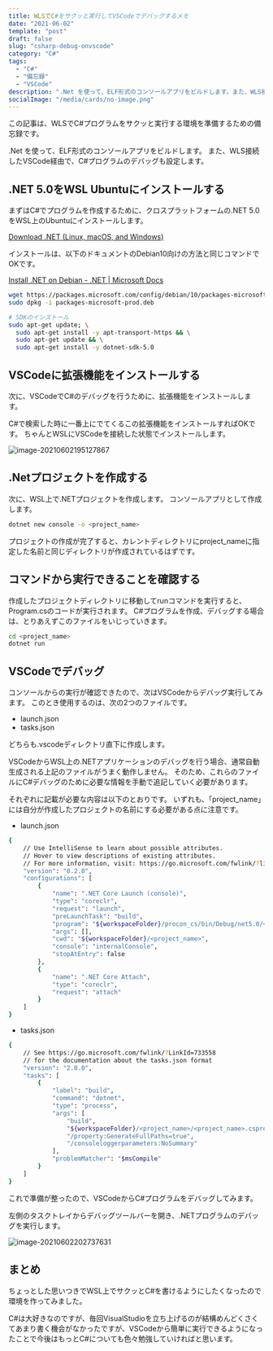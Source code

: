 ```yaml
---
title: WLSでC#をサクッと実行してVSCodeでデバッグするメモ
date: "2021-06-02"
template: "post"
draft: false
slug: "csharp-debug-onvscode"
category: "C#"
tags:
  - "C#"
  - "備忘録"
  - "VSCode"
description: ".Net を使って、ELF形式のコンソールアプリをビルドします。また、WLS接続したVSCode経由で、C#プログラムのデバッグも設定します。"
socialImage: "/media/cards/no-image.png"
---
```


この記事は、WLSでC#プログラムをサクッと実行する環境を準備するための備忘録です。

.Net を使って、ELF形式のコンソールアプリをビルドします。
また、WLS接続したVSCode経由で、C#プログラムのデバッグも設定します。

## .NET 5.0をWSL Ubuntuにインストールする

まずはC#でプログラムを作成するために、クロスプラットフォームの.NET 5.0をWSL上のUbuntuにインストールします。

[Download .NET (Linux, macOS, and Windows)](https://dotnet.microsoft.com/download#windowscmd)

インストールは、以下のドキュメントのDebian10向けの方法と同じコマンドでOKです。

[Install .NET on Debian - .NET | Microsoft Docs](https://docs.microsoft.com/en-us/dotnet/core/install/linux-debian)

```bash
wget https://packages.microsoft.com/config/debian/10/packages-microsoft-prod.deb -O packages-microsoft-prod.deb
sudo dpkg -i packages-microsoft-prod.deb

# SDKのインストール
sudo apt-get update; \
  sudo apt-get install -y apt-transport-https && \
  sudo apt-get update && \
  sudo apt-get install -y dotnet-sdk-5.0
```

## VSCodeに拡張機能をインストールする

次に、VSCodeでC#のデバッグを行うために、拡張機能をインストールします。

C#で検索した時に一番上にでてくるこの拡張機能をインストールすればOKです。
ちゃんとWSLにVSCodeを接続した状態でインストールします。

![image-20210602195127867](assets/2021_06_02_cs_on_wsl.assets/image-20210602195127867.png)

## .Netプロジェクトを作成する

次に、WSL上で.NETプロジェクトを作成します。
コンソールアプリとして作成します。

```bash
dotnet new console -o <project_name>
```

プロジェクトの作成が完了すると、カレントディレクトリにproject_nameに指定した名前と同じディレクトリが作成されているはずです。

## コマンドから実行できることを確認する

作成したプロジェクトディレクトリに移動してrunコマンドを実行すると、Program.csのコードが実行されます。
C#プログラムを作成、デバッグする場合は、とりあえずこのファイルをいじっていきます。

``` bash
cd <project_name>
dotnet run
```

## VSCodeでデバッグ

コンソールからの実行が確認できたので、次はVSCodeからデバッグ実行してみます。
このとき使用するのは、次の2つのファイルです。

- launch.json
- tasks.json

どちらも.vscodeディレクトリ直下に作成します。

VSCodeからWSL上の.NETアプリケーションのデバッグを行う場合、通常自動生成される上記のファイルがうまく動作しません。
そのため、これらのファイルにC#デバッグのために必要な情報を手動で追記していく必要があります。

それぞれに記載が必要な内容は以下のとおりです。
いずれも、「project_name」には自分が作成したプロジェクトの名前にする必要がある点に注意です。

- launch.json

```bash 
{
    // Use IntelliSense to learn about possible attributes.
    // Hover to view descriptions of existing attributes.
    // For more information, visit: https://go.microsoft.com/fwlink/?linkid=830387
    "version": "0.2.0",
    "configurations": [
        {
            "name": ".NET Core Launch (console)",
            "type": "coreclr",
            "request": "launch",
            "preLaunchTask": "build",
            "program": "${workspaceFolder}/procon_cs/bin/Debug/net5.0/<project_name>.dll",
            "args": [],
            "cwd": "${workspaceFolder}/<project_name>",
            "console": "internalConsole",
            "stopAtEntry": false
        },
        {
            "name": ".NET Core Attach",
            "type": "coreclr",
            "request": "attach"
        }
    ]
}
```

- tasks.json

``` bash
{
    // See https://go.microsoft.com/fwlink/?LinkId=733558
    // for the documentation about the tasks.json format
    "version": "2.0.0",
    "tasks": [
        {
            "label": "build",
            "command": "dotnet",
            "type": "process",
            "args": [
                "build",
                "${workspaceFolder}/<project_name>/<project_name>.csproj",
                "/property:GenerateFullPaths=true",
                "/consoleloggerparameters:NoSummary"
            ],
            "problemMatcher": "$msCompile"
        }
    ]
}
```

これで準備が整ったので、VSCodeからC#プログラムをデバッグしてみます。

左側のタスクトレイからデバッグツールバーを開き、.NETプログラムのデバッグを実行します。

![image-20210602202737631](assets/2021_06_02_cs_on_wsl.assets/image-20210602202737631.png)

## まとめ

ちょっとした思いつきでWSL上でサクッとC#を書けるようにしたくなったので環境を作ってみました。

C#は大好きなのですが、毎回VisualStudioを立ち上げるのが結構めんどくさくてあまり書く機会がなかったですが、VSCodeから簡単に実行できるようになったことで今後はもっとC#についても色々勉強していければと思います。
